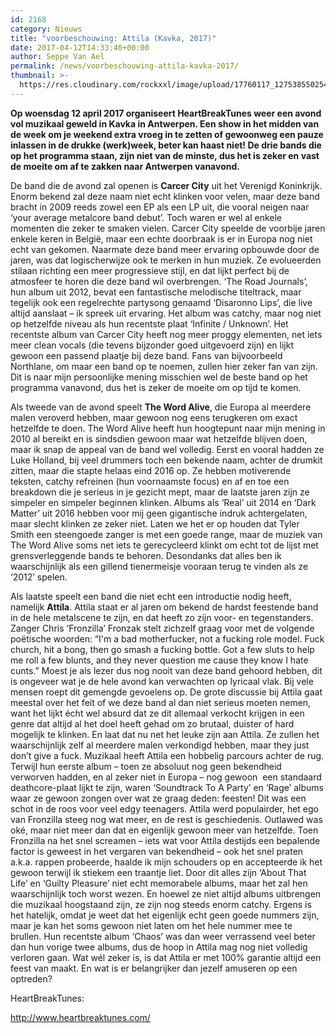 ```yaml
---
id: 2168
category: Nieuws
title: "voorbeschouwing: Attila (Kavka, 2017)"
date: 2017-04-12T14:33:40+00:00
author: Seppe Van Ael
permalink: /news/voorbeschouwing-attila-kavka-2017/
thumbnail: >-
  https://res.cloudinary.com/rockxxl/image/upload/17760117_1275385502542608_7407701804862642949_ndqf.jpg
---
```

**Op woensdag 12 april 2017 organiseert HeartBreakTunes weer een avond vol muzikaal geweld in Kavka in Antwerpen. Een show in het midden van de week om je weekend extra vroeg in te zetten of gewoonweg een pauze inlassen in de drukke (werk)week, beter kan haast niet! De drie bands die op het programma staan, zijn niet van de minste, dus het is zeker en vast de moeite om af te zakken naar Antwerpen vanavond.**

De band die de avond zal openen is **Carcer City** uit het Verenigd Koninkrijk. Enorm bekend zal deze naam niet echt klinken voor velen, maar deze band bracht in 2009 reeds zowel een EP als een LP uit, die vooral neigen naar ‘your average metalcore band debut’. Toch waren er wel al enkele momenten die zeker te smaken vielen. Carcer City speelde de voorbije jaren enkele keren in België, maar een echte doorbraak is er in Europa nog niet echt van gekomen. Naarmate deze band meer ervaring opbouwde door de jaren, was dat logischerwijze ook te merken in hun muziek. Ze evolueerden stilaan richting een meer progressieve stijl, en dat lijkt perfect bij de atmosfeer te horen die deze band wil overbrengen. ‘The Road Journals’, hun album uit 2012, bevat een fantastische melodische titeltrack, maar tegelijk ook een regelrechte partysong genaamd ‘Disaronno Lips’, die live altijd aanslaat – ik spreek uit ervaring. Het album was catchy, maar nog niet op hetzelfde niveau als hun recentste plaat ‘Infinite / Unknown’. Het recentste album van Carcer City heeft nog meer proggy elementen, net iets meer clean vocals (die tevens bijzonder goed uitgevoerd zijn) en lijkt gewoon een passend plaatje bij deze band. Fans van bijvoorbeeld Northlane, om maar een band op te noemen, zullen hier zeker fan van zijn. Dit is naar mijn persoonlijke mening misschien wel de beste band op het programma vanavond, dus het is zeker de moeite om op tijd te komen.



Als tweede van de avond speelt **The Word Alive**, die Europa al meerdere malen veroverd hebben, maar gewoon nog eens terugkeren om exact hetzelfde te doen. The Word Alive heeft hun hoogtepunt naar mijn mening in 2010 al bereikt en is sindsdien gewoon maar wat hetzelfde blijven doen, maar ik snap de appeal van de band wel volledig. Eerst en vooral hadden ze Luke Holland, bij veel drummers toch een bekende naam, achter de drumkit zitten, maar die stapte helaas eind 2016 op. Ze hebben motiverende teksten, catchy refreinen (hun voornaamste focus) en af en toe een breakdown die je serieus in je gezicht mept, maar de laatste jaren zijn ze simpeler en simpeler beginnen klinken. Albums als ‘Real’ uit 2014 en ‘Dark Matter’ uit 2016 hebben voor mij geen gigantische indruk achtergelaten, maar slecht klinken ze zeker niet. Laten we het er op houden dat Tyler Smith een steengoede zanger is met een goede range, maar de muziek van The Word Alive soms net iets te gerecycleerd klinkt om echt tot de lijst met grensverleggende bands te behoren. Desondanks dat alles ben ik waarschijnlijk als een gillend tienermeisje vooraan terug te vinden als ze ‘2012’ spelen.



Als laatste speelt een band die niet echt een introductie nodig heeft, namelijk **Attila**. Attila staat er al jaren om bekend de hardst feestende band in de hele metalscene te zijn, en dat heeft zo zijn voor- en tegenstanders. Zanger Chris ‘Fronzilla’ Fronzak stelt zichzelf graag voor met de volgende poëtische woorden: “I'm a bad motherfucker, not a fucking role model. Fuck church, hit a bong, then go smash a fucking bottle. Got a few sluts to help me roll a few blunts, and they never question me cause they know I hate cunts.” Moest je als lezer dus nog nooit van deze band gehoord hebben, dit is ongeveer wat je de hele avond kan verwachten op lyricaal vlak. Bij vele mensen roept dit gemengde gevoelens op. De grote discussie bij Attila gaat meestal over het feit of we deze band al dan niet serieus moeten nemen, want het lijkt écht wel absurd dat ze dit allemaal verkocht krijgen in een genre dat altijd al het doel heeft gehad om zo brutaal, duister of hard mogelijk te klinken. En laat dat nu net het leuke zijn aan Attila. Ze zullen het waarschijnlijk zelf al meerdere malen verkondigd hebben, maar they just don’t give a fuck. Muzikaal heeft Attila een hobbelig parcours achter de rug. Terwijl hun eerste album – toen ze absoluut nog geen bekendheid verworven hadden, en al zeker niet in Europa – nog gewoon  een standaard deathcore-plaat lijkt te zijn, waren ‘Soundtrack To A Party’ en ‘Rage’ albums waar ze gewoon zongen over wat ze graag deden: feesten! Dit was een schot in de roos voor veel edgy teenagers. Attila werd populairder, het ego van Fronzilla steeg nog wat meer, en de rest is geschiedenis. Outlawed was oké, maar niet meer dan dat en eigenlijk gewoon meer van hetzelfde. Toen Fronzilla na het snel screamen – iets wat voor Attila destijds een bepalende factor is geweest in het vergaren van bekendheid – ook het snel praten a.k.a. rappen probeerde, haalde ik mijn schouders op en accepteerde ik het gewoon terwijl ik stiekem een traantje liet. Door dit alles zijn ‘About That Life’ en ‘Guilty Pleasure’ niet echt memorabele albums, maar het zal hen waarschijnlijk toch worst wezen. En hoewel ze niet altijd albums uitbrengen die muzikaal hoogstaand zijn, ze zijn nog steeds enorm catchy. Ergens is het hatelijk, omdat je weet dat het eigenlijk echt geen goede nummers zijn, maar je kan het soms gewoon niet laten om het hele nummer mee te brullen. Hun recentste album ‘Chaos’ was dan weer verrassend veel beter dan hun vorige twee albums, dus de hoop in Attila mag nog niet volledig verloren gaan. Wat wél zeker is, is dat Attila er met 100% garantie altijd een feest van maakt. En wat is er belangrijker dan jezelf amuseren op een optreden?



HeartBreakTunes:

http://www.heartbreaktunes.com/